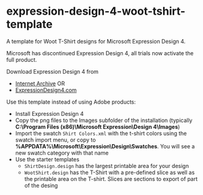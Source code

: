 # expression-design-4-woot-tshirt-template
A template for Woot T-Shirt designs for Microsoft Expression Design 4.

Microsoft has discontinued Expression Design 4, all trials now activate the full product.

Download Expression Design 4 from 
* [Internet Archive](https://web.archive.org/web/20131207231023/http://download.microsoft.com/download/C/6/8/C6866D29-E373-4F3F-98F0-E80903E77852/Design_Trial_en.exe) OR
* [ExpressionDesign4.com](https://expressiondesign4.com/)

  
Use this template instead of using Adobe products:

* Install Expression Design 4
* Copy the png files to the Images subfolder of the installation (typically **C:\Program Files (x86)\Microsoft Expression\Design 4\Images**)
* Import the swatch `Shirt Colors.xml` with the t-shirt colors using the swatch import menu, or copy to **%APPDATA%\Microsoft\Expression\Design\Swatches**. You will see a new swatch category with that name
* Use the starter templates
  * `ShirtDesign.design` has the largest printable area for your design
  * `WootShirt.design` has the T-Shirt with a pre-defined slice as well as the printable area on the T-shirt. Slices are sections to export of part of the desing

  



